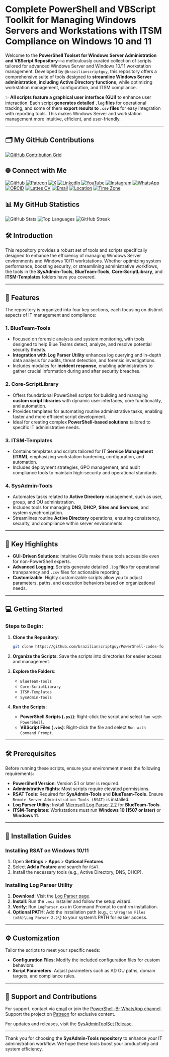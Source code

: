 # Complete PowerShell and VBScript Toolkit for Managing Windows Servers and Workstations with ITSM Compliance on Windows 10 and 11

Welcome to the **PowerShell Toolset for Windows Server Administration and VBScript Repository**—a meticulously curated collection of scripts tailored for advanced Windows Server and Windows 10/11 workstation management. Developed by `@brazilianscriptguy`, this repository offers a comprehensive suite of tools designed to **streamline Windows Server administration, including Active Directory functions**, while optimizing workstation management, configuration, and ITSM compliance.

✨ **All scripts feature a graphical user interface (GUI)** to enhance user interaction. Each script **generates detailed `.log` files** for operational tracking, and some of them **export results to `.csv` files** for easy integration with reporting tools. This makes Windows Server and workstation management more intuitive, efficient, and user-friendly.

---

## 🗂️ My GitHub Contributions

[![GitHub Contribution Grid](https://ghchart.rshah.org/brazilianscriptguy)](https://github.com/brazilianscriptguy)

## 🌐 Connect with Me

[![GitHub](https://img.shields.io/badge/GitHub-@brazilianscriptguy-181717?style=for-the-badge&logo=github)](https://github.com/brazilianscriptguy)
[![Patreon](https://img.shields.io/badge/Patreon-Support%20Me-red?style=for-the-badge&logo=patreon)](https://patreon.com/brazilianscriptguy)
[![X](https://img.shields.io/badge/Twitter-@brazscriptguy-000000?style=for-the-badge&logo=x)](https://x.com/brazscriptguy)
[![LinkedIn](https://img.shields.io/badge/LinkedIn-in/brazilianscriptguy-0077B5?style=for-the-badge&logo=linkedin)](https://www.linkedin.com/in/brazilianscriptguy/)
[![YouTube](https://img.shields.io/badge/YouTube-@brazilianscriptguy-FF0000?style=for-the-badge&logo=youtube)](https://www.youtube.com/@brazilianscriptguy)
[![Instagram](https://img.shields.io/badge/Instagram-@4tetraforensics-E4405F?style=for-the-badge&logo=instagram)](https://www.instagram.com/4tetraforensics)
[![WhatsApp](https://img.shields.io/badge/WhatsApp-PowerShellBR-25D366?style=for-the-badge&logo=whatsapp)](https://whatsapp.com/channel/0029VaEgqC50G0XZV1k4Mb1c)
[![ORCID](https://img.shields.io/badge/ORCID-0000--0003--3705--7468-A6CE39?style=for-the-badge&logo=orcid)](https://orcid.org/0000-0003-3705-7468)
[![Lattes CV](https://img.shields.io/badge/Lattes%20CV-0191525072495482-00A693?style=for-the-badge&logo=academia)](http://lattes.cnpq.br/0191525072495482)
[![Email](https://img.shields.io/badge/Email-luizhamilton.lhr@gmail.com-D14836?style=for-the-badge&logo=gmail)](mailto:luizhamilton.lhr@gmail.com)
[![Location](https://img.shields.io/badge/Location-27°00'04.3%22S%2048°36'19.2%22W-brightgreen?style=for-the-badge&logo=googlemaps)](https://www.google.com/maps?q=-27.0011813,-48.6053388)
[![Time Zone](https://img.shields.io/static/v1?label=Time%20Zone&message=UTC%20-3%3A00%20/%20Balneário%20Camboriú&color=blue&style=for-the-badge)](https://time.is/Balne%C3%A1rio_Cambori%C3%BA)

## 📊 My GitHub Statistics

![GitHub Stats](https://github-readme-stats.vercel.app/api?username=brazilianscriptguy&show_icons=true&theme=radical)
![Top Languages](https://github-readme-stats.vercel.app/api/top-langs/?username=brazilianscriptguy&layout=compact&theme=radical)
![GitHub Streak](https://streak-stats.demolab.com/?user=brazilianscriptguy&theme=radical)

## 🛠️ Introduction

This repository provides a robust set of tools and scripts specifically designed to enhance the efficiency of managing Windows Server environments and Windows 10/11 workstations. Whether optimizing system performance, boosting security, or streamlining administrative workflows, the tools in the **SysAdmin-Tools**, **BlueTeam-Tools**, **Core-ScriptLibrary**, and **ITSM-Templates** folders have you covered.

---

## 🚀 Features

The repository is organized into four key sections, each focusing on distinct aspects of IT management and compliance:

### **1. BlueTeam-Tools**
   - Focused on forensic analysis and system monitoring, with tools designed to help Blue Teams detect, analyze, and resolve potential security threats.
   - **Integration with Log Parser Utility** enhances log querying and in-depth data analysis for audits, threat detection, and forensic investigations.
   - Includes modules for **incident response**, enabling administrators to gather crucial information during and after security breaches.

### **2. Core-ScriptLibrary**
   - Offers foundational PowerShell scripts for building and managing **custom script libraries** with dynamic user interfaces, core functionality, and automation.
   - Provides templates for automating routine administrative tasks, enabling faster and more efficient script development.
   - Ideal for creating complex **PowerShell-based solutions** tailored to specific IT administrative needs.

### **3. ITSM-Templates**
   - Contains templates and scripts tailored for **IT Service Management (ITSM)**, emphasizing workstation hardening, configuration, and automation.
   - Includes deployment strategies, GPO management, and audit compliance tools to maintain high-security and operational standards.

### **4. SysAdmin-Tools**
   - Automates tasks related to **Active Directory** management, such as user, group, and OU administration.
   - Includes tools for managing **DNS**, **DHCP**, **Sites and Services**, and system synchronization.
   - Streamlines routine **Active Directory** operations, ensuring consistency, security, and compliance within server environments.

---

## 🌟 Key Highlights

- **GUI-Driven Solutions**: Intuitive GUIs make these tools accessible even for non-PowerShell experts.
- **Advanced Logging**: Scripts generate detailed `.log` files for operational transparency and `.csv` files for actionable reporting.
- **Customizable**: Highly customizable scripts allow you to adjust parameters, paths, and execution behaviors based on organizational needs.

---

## 💻 Getting Started

### Steps to Begin:

1. **Clone the Repository**:
   ```bash
   git clone https://github.com/brazilianscriptguy/PowerShell-codes-for-Windows-Server-Administrators.git
   ```

2. **Organize the Scripts**: Save the scripts into directories for easier access and management.

3. **Explore the Folders**:
   - `BlueTeam-Tools`
   - `Core-ScriptLibrary`
   - `ITSM-Templates`
   - `SysAdmin-Tools`

4. **Run the Scripts**:
   - **PowerShell Scripts (`.ps1`)**: Right-click the script and select `Run with PowerShell`.
   - **VBScript Files (`.vbs`)**: Right-click the file and select `Run with Command Prompt`.

---

## 🛠️ Prerequisites

Before running these scripts, ensure your environment meets the following requirements:

- **PowerShell Version**: Version 5.1 or later is required.
- **Administrative Rights**: Most scripts require elevated permissions.
- **RSAT Tools**: Required for **SysAdmin-Tools** and **BlueTeam-Tools**. Ensure `Remote Server Administration Tools (RSAT)` is installed.
- **Log Parser Utility**: Install [Microsoft Log Parser 2.2](https://www.microsoft.com/en-us/download/details.aspx?id=24659) for **BlueTeam-Tools**.
- **ITSM-Templates**: Workstations must run **Windows 10 (1507 or later)** or **Windows 11**.

---

## 🔧 Installation Guides

### **Installing RSAT on Windows 10/11**

1. Open **Settings** > **Apps** > **Optional Features**.  
2. Select **Add a Feature** and search for `RSAT`.  
3. Install the necessary tools (e.g., Active Directory, DNS, DHCP).  

### **Installing Log Parser Utility**

1. **Download**: Visit the [Log Parser page](https://www.microsoft.com/en-us/download/details.aspx?id=24659).  
2. **Install**: Run the `.msi` installer and follow the setup wizard.  
3. **Verify**: Run `LogParser.exe` in Command Prompt to confirm installation.  
4. **Optional PATH**: Add the installation path (e.g., `C:\Program Files (x86)\Log Parser 2.2\`) to your system’s PATH for easier access.

---

## ⚙️ Customization

Tailor the scripts to meet your specific needs:

- **Configuration Files**: Modify the included configuration files for custom behaviors.  
- **Script Parameters**: Adjust parameters such as AD OU paths, domain targets, and compliance rules.

---

## 🤝 Support and Contributions

For support, contact via [email](mailto:luizhamilton.lhr@gmail.com) or join the [PowerShell-Br WhatsApp channel](https://whatsapp.com/channel/0029VaEgqC50G0XZV1k4Mb1c). Support the project on [Patreon](https://patreon.com/brazilianscriptguy) for exclusive content.

For updates and releases, visit the [SysAdminToolSet Release](https://github.com/brazilianscriptguy/PowerShell-codes-for-Windows-Server-Administrators/releases/tag/SysAdminToolSet).

---

Thank you for choosing the **SysAdmin-Tools repository** to enhance your IT administration workflow. We hope these tools boost your productivity and system efficiency.

